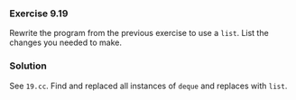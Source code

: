 ### Exercise 9.19

Rewrite the program from the previous exercise to use a `list`. List the changes
you needed to make.

### Solution

See `19.cc`. Find and replaced all instances of `deque` and replaces with
`list`.
